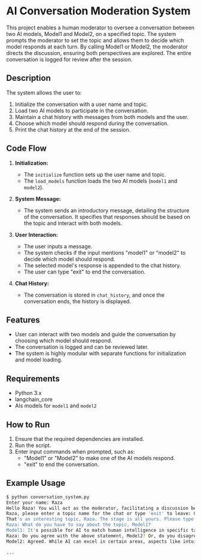 # AI Conversation Moderation System

This project enables a human moderator to oversee a conversation between two AI models, Model1 and Model2, on a specified topic. The system prompts the moderator to set the topic and allows them to decide which model responds at each turn. By calling Model1 or Model2, the moderator directs the discussion, ensuring both perspectives are explored. The entire conversation is logged for review after the session.
## Description

The system allows the user to:
1. Initialize the conversation with a user name and topic.
2. Load two AI models to participate in the conversation.
3. Maintain a chat history with messages from both models and the user.
4. Choose which model should respond during the conversation.
5. Print the chat history at the end of the session.

## Code Flow

1. **Initialization:**
   - The `initialize` function sets up the user name and topic.
   - The `load_models` function loads the two AI models (`model1` and `model2`).

2. **System Message:**
   - The system sends an introductory message, detailing the structure of the conversation. It specifies that responses should be based on the topic and interact with both models.

3. **User Interaction:**
   - The user inputs a message.
   - The system checks if the input mentions "model1" or "model2" to decide which model should respond.
   - The selected model's response is appended to the chat history.
   - The user can type "exit" to end the conversation.

4. **Chat History:**
   - The conversation is stored in `chat_history`, and once the conversation ends, the history is displayed.

## Features

- User can interact with two models and guide the conversation by choosing which model should respond.
- The conversation is logged and can be reviewed later.
- The system is highly modular with separate functions for initialization and model loading.

## Requirements

- Python 3.x
- langchain_core
- AIs models for `model1` and `model2`

## How to Run

1. Ensure that the required dependencies are installed.
2. Run the script.
3. Enter input commands when prompted, such as:
   - "Model1" or "Model2" to make one of the AI models respond.
   - "exit" to end the conversation.

## Example Usage

```bash
$ python conversation_system.py
Enter your name: Raza
Hello Raza! You will act as the moderator, facilitating a discussion between OpenAI and Llama. You can start by providing your name, a topic for the chat, and throughout the session, you may ask either model to respond.
Raza, please enter a topic name for the chat or type 'exit' to leave: Can AI surpass human level intelligence?
That's an interesting topic, Raza. The stage is all yours. Please type 'exit' to leave.
Raza: What do you have to say about the topic, Model1?
Model1: It's possible for AI to match human intelligence in specific tasks, yet surpassing overall human intelligence is still debated due to consciousness, creativity, and emotional understanding.
Raza: Do you agree with the above statement, Model2? Or, do you disagree?
Model2: Agreed. While AI can excel in certain areas, aspects like intuition, empathy, and common sense remain challenging to replicate comprehensively.

...
